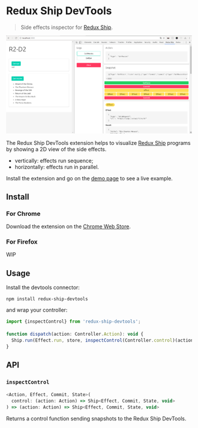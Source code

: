 # Redux Ship DevTools
> Side effects inspector for [Redux Ship](https://github.com/clarus/redux-ship).

<img src='https://raw.githubusercontent.com/clarus/redux-ship-devtools/master/screenshot.png' alt='Screenshot'>

The Redux Ship DevTools extension helps to visualize [Redux Ship](https://github.com/clarus/redux-ship) programs by showing a 2D view of the side effects.
* vertically: effects run sequence;
* horizontally: effects run in parallel.

Install the extension and go on the [demo page](https://clarus.github.io/redux-ship/) to see a live example.

## Install
### For Chrome
Download the extension on the [Chrome Web Store](https://chrome.google.com/webstore/detail/redux-ship-devtools/kbcgcifbcgamdlgdahbfangmfiofpmni).

### For Firefox
WIP

## Usage
Install the devtools connector:
```
npm install redux-ship-devtools
```
and wrap your controller:
```js
import {inspectControl} from 'redux-ship-devtools';

function dispatch(action: Controller.Action): void {
  Ship.run(Effect.run, store, inspectControl(Controller.control)(action));
}
```

## API
### `inspectControl`
```js
<Action, Effect, Commit, State>(
  control: (action: Action) => Ship<Effect, Commit, State, void>
) => (action: Action) => Ship<Effect, Commit, State, void>
```

Returns a control function sending snapshots to the Redux Ship DevTools.
